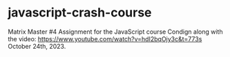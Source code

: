 # javascript-crash-course
Matrix Master #4 Assignment for the JavaScript course
Condign along with the video: https://www.youtube.com/watch?v=hdI2bqOjy3c&t=773s
October 24th, 2023.
